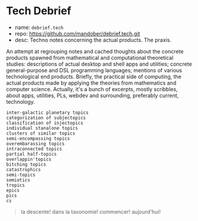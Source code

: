# Tech Debrief

- name: `debrief.tech`
- repo: https://github.com/mandober/debrief.tech.git
- desc: Techno notes concerning the actual products. The praxis.

An attempt at regrouping notes and cached thoughts about the concrete products spawned from mathematical and computational theoretical studies: descriptions of actual desktop and shell apps and utilities; concrete general-purpose and DSL programming languages; mentions of various technological end products. Briefly, the practical side of computing, the actual products made by applying the theories from mathematics and computer science. Actually, it's a bunch of excerpts, mostly scribbles, about apps, utilities, PLs, webdev and surrounding, preferably current, technology.


```
inter-galactic planetary topics
categorization of subjectopics
classification of injectopics
individual stanalone topics
clusters of similar topics
semi-encompassing topics
overembarassing topics
intraconnected topics
partial half-topics
overlappin'topics
bitching topics
catastrophics
semi-topics
semiotics
tropics
epics
pics
cs
```


> la descente! dans la taxonomie! commencer! aujourd'hui!
